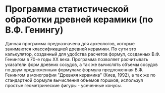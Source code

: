 # Программа статистической обработки древней керамики (по В.Ф. Генингу)

Данная программа предназначена для археологов, которые занимаются классификацией древней керамики.
По сути это калькулятор, созданный для удобства расчетов формул, созданных В.Ф. Генингом в 70-е годы ХХ века.
Программа позволяет расчитывать указатели форм древних сосудов, а так же вычислять объемы сосудов по двум предложенным формулам: формула предложенная В.Ф. Генингом в монографии "Древняя керамика" (Киев, 1992), а так же по стандартной формуле вычисления объемов горшков, используя простые геометрические фигуры - усеченные конусы.
